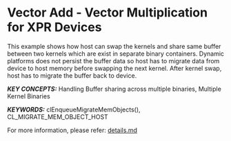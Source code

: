Vector Add - Vector Multiplication for XPR Devices
======================

This example shows how host can swap the kernels and share same buffer between two kernels which are exist in separate binary containers. Dynamic platforms does not persist the buffer data so host has to migrate data from device to host memory before swapping the next kernel. After kernel swap, host has to migrate the buffer back to device.

***KEY CONCEPTS:*** Handling Buffer sharing across multiple binaries, Multiple Kernel Binaries

***KEYWORDS:*** clEnqueueMigrateMemObjects(), CL_MIGRATE_MEM_OBJECT_HOST


For more information, please refer: [details.md][]

[details.md]: details.md

